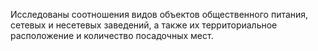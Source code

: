 Исследованы соотношения видов объектов общественного питания, сетевых и несетевых заведений, а также их территориальное расположение и количество посадочных мест.
